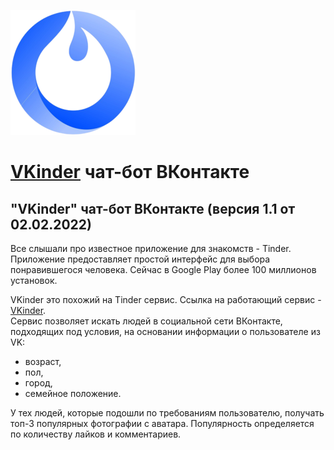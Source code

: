 ![Логотип бота](img/logo_small.png "VKinder чат-бот ВКонтакте") 
# [VKinder](https://vk.com/public209853496 "Сообщество VKinder") чат-бот ВКонтакте
## "VKinder" чат-бот ВКонтакте (версия 1.1 от 02.02.2022)

Все слышали про известное приложение для знакомств - Tinder. Приложение предоставляет простой интерфейс для выбора понравившегося человека. Сейчас в Google Play более 100 миллионов установок.

VKinder это похожий на Tinder сервис. Ссылка на работающий сервис - [VKinder](https://vk.com/public209853496 "Сообщество VKinder").  
Сервис позволяет искать людей в социальной сети ВКонтакте, подходящих под условия, на основании информации о пользователе из VK:
- возраст,
- пол,
- город,
- семейное положение.

У тех людей, которые подошли по требованиям пользователю, получать топ-3 популярных фотографии с аватара. Популярность определяется по количеству лайков и комментариев.

